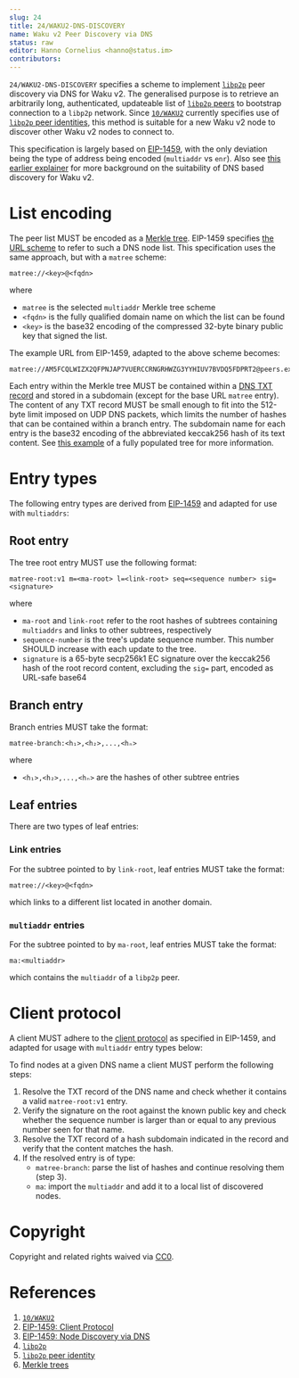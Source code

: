 ```yaml
---
slug: 24
title: 24/WAKU2-DNS-DISCOVERY
name: Waku v2 Peer Discovery via DNS
status: raw
editor: Hanno Cornelius <hanno@status.im>
contributors:
---
```


`24/WAKU2-DNS-DISCOVERY` specifies a scheme to implement [`libp2p`](https://libp2p.io/) peer discovery via DNS for Waku v2.
The generalised purpose is to retrieve an arbitrarily long, authenticated, updateable list of [`libp2p`  peers](https://docs.libp2p.io/concepts/peer-id/) to bootstrap connection to a `libp2p` network.
Since [`10/WAKU2`](https://rfc.vac.dev/spec/10/) currently specifies use of [`libp2p` peer identities](https://docs.libp2p.io/concepts/peer-id/),
this method is suitable for a new Waku v2 node to discover other Waku v2 nodes to connect to.

This specification is largely based on [EIP-1459](https://eips.ethereum.org/EIPS/eip-1459),
with the only deviation being the type of address being encoded (`multiaddr` vs `enr`).
Also see [this earlier explainer](https://vac.dev/dns-based-discovery) for more background on the suitability of DNS based discovery for Waku v2.

# List encoding

The peer list MUST be encoded as a [Merkle tree](https://www.wikiwand.com/en/Merkle_tree).
EIP-1459 specifies [the URL scheme](https://eips.ethereum.org/EIPS/eip-1459#specification) to refer to such a DNS node list.
This specification uses the same approach, but with a `matree` scheme:

```
matree://<key>@<fqdn>
```

where
- `matree` is the selected `multiaddr` Merkle tree scheme
- `<fqdn>` is the fully qualified domain name on which the list can be found
- `<key>` is the base32 encoding of the compressed 32-byte binary public key that signed the list.

The example URL from EIP-1459, adapted to the above scheme becomes:

```
matree://AM5FCQLWIZX2QFPNJAP7VUERCCRNGRHWZG3YYHIUV7BVDQ5FDPRT2@peers.example.org
```

Each entry within the Merkle tree MUST be contained within a [DNS TXT record](https://www.rfc-editor.org/rfc/rfc1035.txt)
and stored in a subdomain (except for the base URL `matree` entry).
The content of any TXT record MUST be small enough to fit into the 512-byte limit imposed on UDP DNS packets,
which limits the number of hashes that can be contained within a branch entry.
The subdomain name for each entry is the base32 encoding of the abbreviated keccak256 hash of its text content.
See [this example](https://eips.ethereum.org/EIPS/eip-1459#dns-record-structure) of a fully populated tree for more information.

# Entry types

The following entry types are derived from [EIP-1459](https://eips.ethereum.org/EIPS/eip-1459)
and adapted for use with `multiaddrs`:

## Root entry

The tree root entry MUST use the following format:

```
matree-root:v1 m=<ma-root> l=<link-root> seq=<sequence number> sig=<signature>
```

where
- `ma-root` and `link-root` refer to the root hashes of subtrees
containing `multiaddrs` and links to other subtrees, respectively
- `sequence-number` is the tree's update sequence number.
This number SHOULD increase with each update to the tree.
- `signature` is a 65-byte secp256k1 EC signature
over the keccak256 hash of the root record content,
excluding the `sig=` part,
encoded as URL-safe base64

## Branch entry

Branch entries MUST take the format:

```
matree-branch:<h₁>,<h₂>,...,<hₙ>
```

where
- `<h₁>,<h₂>,...,<hₙ>` are the hashes of other subtree entries

## Leaf entries

There are two types of leaf entries:

### Link entries

For the subtree pointed to by `link-root`,
leaf entries MUST take the format:

```
matree://<key>@<fqdn>
```

which links to a different list located in another domain.

### `multiaddr` entries

For the subtree pointed to by `ma-root`,
leaf entries MUST take the format:

```
ma:<multiaddr>
```

which contains the `multiaddr` of a `libp2p` peer.

# Client protocol

A client MUST adhere to the [client protocol](https://eips.ethereum.org/EIPS/eip-1459#client-protocol) as specified in EIP-1459,
and adapted for usage with `multiaddr` entry types below:

To find nodes at a given DNS name a client MUST perform the following steps:
1. Resolve the TXT record of the DNS name and check whether it contains a valid `matree-root:v1` entry.
2. Verify the signature on the root against the known public key
and check whether the sequence number is larger than or equal to any previous number seen for that name.
3. Resolve the TXT record of a hash subdomain indicated in the record
and verify that the content matches the hash.
4. If the resolved entry is of type:
	- `matree-branch`: parse the list of hashes and continue resolving them (step 3).
	- `ma`: import the `multiaddr` and add it to a local list of discovered nodes.

# Copyright

Copyright and related rights waived via
[CC0](https://creativecommons.org/publicdomain/zero/1.0/).

# References

1. [`10/WAKU2`](https://rfc.vac.dev/spec/10/)
1. [EIP-1459: Client Protocol](https://eips.ethereum.org/EIPS/eip-1459#client-protocol)
1. [EIP-1459: Node Discovery via DNS ](https://eips.ethereum.org/EIPS/eip-1459)
1. [`libp2p`](https://libp2p.io/)
1. [`libp2p` peer identity](https://docs.libp2p.io/concepts/peer-id/)
1. [Merkle trees](https://www.wikiwand.com/en/Merkle_tree)
